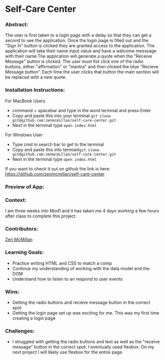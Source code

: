 # Self-Care Center 

### Abstract:

The user is first taken to a login page with a delay so that they can get a second to see the application. Once the login page is filled out and the "Sign In" button is clicked they are granted access to the application. The application will take their name input value and have a welcome messsage with their name.The application will generate a quote when the "Receive Message" button is clicked.   The user must fist click one of the radio buttons, either "affirmation" or "mantra" and then clicked the blue "Recieve Message button". Each time the user clicks that button the main section will be replaced with a new quote. 

### Installation Instructions:

For MacBook Users

* command + spacebar and type in the word terminal and press Enter
* Copy and paste this into your terminal `git clone git@github.com:zenmcmillan/self-care-center.git`
* Next in the terminal type `open index.html`

For Windows User

* Type cmd in search bar to get to the terminal
* Copy and paste this into termianl`git clone git@github.com:zenmcmillan/self-care-center.git`
*  Next in the terminal type `open index.html`

If you want to check it out on github the link is here: https://github.com/zenmcmillan/self-care-center

### Preview of App:
[//]: <> (Provide ONE gif or screenshot of your application - choose the "coolest" piece of functionality to show off.)

### Context:
 I am three weeks into Mod1 and it has taken me 4 days working a few hours after class to complete this project.

### Contributors:

[Zen McMillan](https://github.com/zenmcmillan)

### Learning Goals:

* Practice writing HTML and CSS to match a comp
* Continue my understanding of working with the data model and the DOM
* Understand how to listen to an respond to user events

### Wins:

* Getting the radio buttons and recieve message button in the correct spot
* Getting the login page set up was exciting for me. This was my first time creating a login page

### Challenges:

* I struggled with getting the radio buttons and text as well as the "receive message" button in the correct spot. I eventually used flexbox. On my next project I will likely use flexbox for the entire page.

